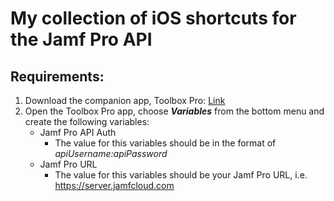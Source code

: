 # My collection of iOS shortcuts for the Jamf Pro API

## Requirements: 
1. Download the companion app, Toolbox Pro: [Link](https://apps.apple.com/us/app/toolbox-pro-for-shortcuts/id1476205977)
2. Open the Toolbox Pro app, choose **_Variables_** from the bottom menu and create the following variables:
   - Jamf Pro API Auth
      - The value for this variables should be in the format of _apiUsername:apiPassword_
   - Jamf Pro URL
      - The value for this variables should be your Jamf Pro URL, i.e. https://server.jamfcloud.com
